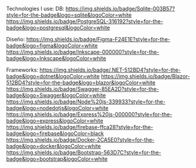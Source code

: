 Technologies I use:
DB:
https://img.shields.io/badge/Sqlite-003B57?style=for-the-badge&logo=sqlite&logoColor=white
https://img.shields.io/badge/PostgreSQL-316192?style=for-the-badge&logo=postgresql&logoColor=white

Diseño:
https://img.shields.io/badge/Figma-F24E1E?style=for-the-badge&logo=figma&logoColor=white
https://img.shields.io/badge/Inkscape-000000?style=for-the-badge&logo=Inkscape&logoColor=white

Frameworks:
https://img.shields.io/badge/.NET-512BD4?style=for-the-badge&logo=dotnet&logoColor=white
https://img.shields.io/badge/Blazor-512BD4?style=for-the-badge&logo=blazor&logoColor=white
https://img.shields.io/badge/Swagger-85EA2D?style=for-the-badge&logo=Swagger&logoColor=white
https://img.shields.io/badge/Node%20js-339933?style=for-the-badge&logo=nodedotjs&logoColor=white
https://img.shields.io/badge/Express%20js-000000?style=for-the-badge&logo=express&logoColor=white
https://img.shields.io/badge/firebase-ffca28?style=for-the-badge&logo=firebase&logoColor=black
https://img.shields.io/badge/Docker-2CA5E0?style=for-the-badge&logo=docker&logoColor=white
https://img.shields.io/badge/Bootstrap-563D7C?style=for-the-badge&logo=bootstrap&logoColor=white
